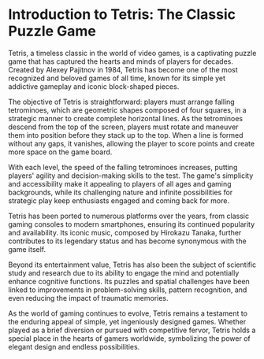 # Introduction to Tetris: The Classic Puzzle Game

Tetris, a timeless classic in the world of video games, is a captivating puzzle game that has captured the hearts and minds of players for decades. Created by Alexey Pajitnov in 1984, Tetris has become one of the most recognized and beloved games of all time, known for its simple yet addictive gameplay and iconic block-shaped pieces.

The objective of Tetris is straightforward: players must arrange falling tetrominoes, which are geometric shapes composed of four squares, in a strategic manner to create complete horizontal lines. As the tetrominoes descend from the top of the screen, players must rotate and maneuver them into position before they stack up to the top. When a line is formed without any gaps, it vanishes, allowing the player to score points and create more space on the game board.

With each level, the speed of the falling tetrominoes increases, putting players' agility and decision-making skills to the test. The game's simplicity and accessibility make it appealing to players of all ages and gaming backgrounds, while its challenging nature and infinite possibilities for strategic play keep enthusiasts engaged and coming back for more.

Tetris has been ported to numerous platforms over the years, from classic gaming consoles to modern smartphones, ensuring its continued popularity and availability. Its iconic music, composed by Hirokazu Tanaka, further contributes to its legendary status and has become synonymous with the game itself.

Beyond its entertainment value, Tetris has also been the subject of scientific study and research due to its ability to engage the mind and potentially enhance cognitive functions. Its puzzles and spatial challenges have been linked to improvements in problem-solving skills, pattern recognition, and even reducing the impact of traumatic memories.

As the world of gaming continues to evolve, Tetris remains a testament to the enduring appeal of simple, yet ingeniously designed games. Whether played as a brief diversion or pursued with competitive fervor, Tetris holds a special place in the hearts of gamers worldwide, symbolizing the power of elegant design and endless possibilities.
